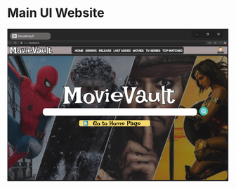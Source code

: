 # Main UI Website
<img src="https://github.com/Larkaholic/CIT18FinalProject/blob/Kyle-Branch/finalProject/img/Main%20UI.png?raw=true">
